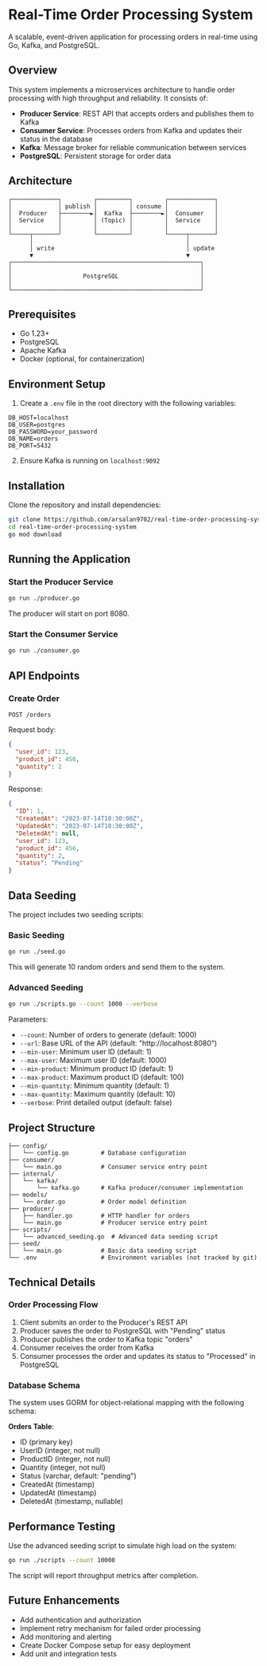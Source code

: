 # Real-Time Order Processing System

A scalable, event-driven application for processing orders in real-time using Go, Kafka, and PostgreSQL.

## Overview

This system implements a microservices architecture to handle order processing with high throughput and reliability. It consists of:

- **Producer Service**: REST API that accepts orders and publishes them to Kafka
- **Consumer Service**: Processes orders from Kafka and updates their status in the database
- **Kafka**: Message broker for reliable communication between services
- **PostgreSQL**: Persistent storage for order data

## Architecture

```
┌─────────────┐         ┌─────────┐         ┌─────────────┐
│             │ publish │         │ consume │             │
│  Producer   ├────────►│  Kafka  ├────────►│  Consumer   │
│  Service    │         │ (Topic) │         │  Service    │
│             │         │         │         │             │
└─────┬───────┘         └─────────┘         └─────┬───────┘
      │                                           │
      │ write                                     │ update
      ▼                                           ▼
┌─────────────────────────────────────────────────────┐
│                                                     │
│                    PostgreSQL                       │
│                                                     │
└─────────────────────────────────────────────────────┘
```

## Prerequisites

- Go 1.23+
- PostgreSQL
- Apache Kafka
- Docker (optional, for containerization)

## Environment Setup

1. Create a `.env` file in the root directory with the following variables:

```
DB_HOST=localhost
DB_USER=postgres
DB_PASSWORD=your_password
DB_NAME=orders
DB_PORT=5432
```

2. Ensure Kafka is running on `localhost:9092`

## Installation

Clone the repository and install dependencies:

```bash
git clone https://github.com/arsalan9702/real-time-order-processing-system.git
cd real-time-order-processing-system
go mod download
```

## Running the Application

### Start the Producer Service

```bash
go run ./producer.go
```

The producer will start on port 8080.

### Start the Consumer Service

```bash
go run ./consumer.go
```

## API Endpoints

### Create Order

```
POST /orders
```

Request body:

```json
{
  "user_id": 123,
  "product_id": 456,
  "quantity": 2
}
```

Response:

```json
{
  "ID": 1,
  "CreatedAt": "2023-07-14T10:30:00Z",
  "UpdatedAt": "2023-07-14T10:30:00Z",
  "DeletedAt": null,
  "user_id": 123,
  "product_id": 456,
  "quantity": 2,
  "status": "Pending"
}
```

## Data Seeding

The project includes two seeding scripts:

### Basic Seeding

```bash
go run ./seed.go
```

This will generate 10 random orders and send them to the system.

### Advanced Seeding

```bash
go run ./scripts.go --count 1000 --verbose
```

Parameters:

- `--count`: Number of orders to generate (default: 1000)
- `--url`: Base URL of the API (default: "http://localhost:8080")
- `--min-user`: Minimum user ID (default: 1)
- `--max-user`: Maximum user ID (default: 1000)
- `--min-product`: Minimum product ID (default: 1)
- `--max-product`: Maximum product ID (default: 100)
- `--min-quantity`: Minimum quantity (default: 1)
- `--max-quantity`: Maximum quantity (default: 10)
- `--verbose`: Print detailed output (default: false)

## Project Structure

```
├── config/
│   └── config.go         # Database configuration
├── consumer/
│   └── main.go           # Consumer service entry point
├── internal/
│   └── kafka/
│       └── kafka.go      # Kafka producer/consumer implementation
├── models/
│   └── order.go          # Order model definition
├── producer/
│   ├── handler.go        # HTTP handler for orders
│   └── main.go           # Producer service entry point
├── scripts/
│   └── advanced_seeding.go  # Advanced data seeding script
├── seed/
│   └── main.go           # Basic data seeding script
└── .env                  # Environment variables (not tracked by git)
```

## Technical Details

### Order Processing Flow

1. Client submits an order to the Producer's REST API
2. Producer saves the order to PostgreSQL with "Pending" status
3. Producer publishes the order to Kafka topic "orders"
4. Consumer receives the order from Kafka
5. Consumer processes the order and updates its status to "Processed" in PostgreSQL

### Database Schema

The system uses GORM for object-relational mapping with the following schema:

**Orders Table**:
- ID (primary key)
- UserID (integer, not null)
- ProductID (integer, not null)
- Quantity (integer, not null)
- Status (varchar, default: "pending")
- CreatedAt (timestamp)
- UpdatedAt (timestamp)
- DeletedAt (timestamp, nullable)

## Performance Testing

Use the advanced seeding script to simulate high load on the system:

```bash
go run ./scripts --count 10000
```

The script will report throughput metrics after completion.

## Future Enhancements

- Add authentication and authorization
- Implement retry mechanism for failed order processing
- Add monitoring and alerting
- Create Docker Compose setup for easy deployment
- Add unit and integration tests
